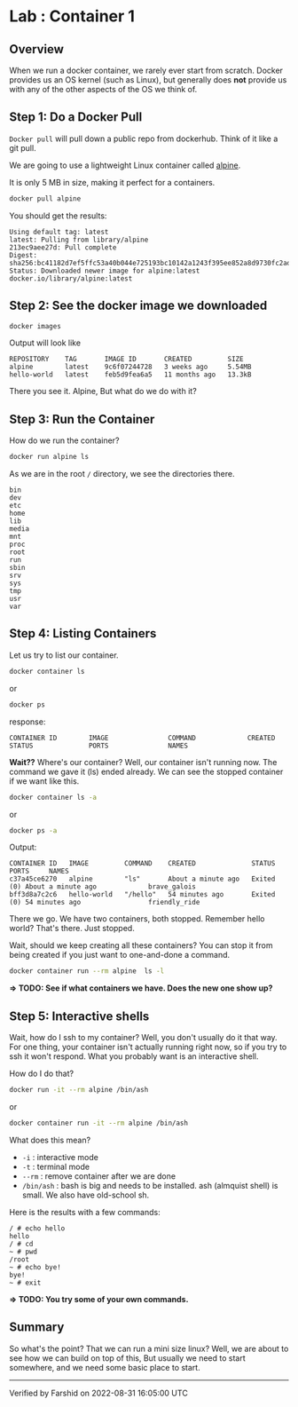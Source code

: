 <link rel='stylesheet' href='../assets/css/main.css'/>

# Lab : Container 1

## Overview

When we run a docker container, we rarely ever start from scratch. Docker provides us an OS kernel
(such as Linux), but generally does **not** provide us with any of the other aspects of the OS we
think of.  

## Step 1: Do a Docker Pull

`Docker pull` will pull down a public repo from dockerhub. Think of it like a git pull.

We are going to use a lightweight Linux container called [alpine](https://hub.docker.com/r/_/alpine/).

It is only 5 MB in size, making it perfect for a containers.

```bash
docker pull alpine
```

You should get the results: 

```console
Using default tag: latest
latest: Pulling from library/alpine
213ec9aee27d: Pull complete
Digest: sha256:bc41182d7ef5ffc53a40b044e725193bc10142a1243f395ee852a8d9730fc2ad
Status: Downloaded newer image for alpine:latest
docker.io/library/alpine:latest
```

## Step 2: See the docker image we downloaded

```bash
docker images
```

Output will look like

```console
REPOSITORY    TAG       IMAGE ID       CREATED         SIZE
alpine        latest    9c6f07244728   3 weeks ago     5.54MB
hello-world   latest    feb5d9fea6a5   11 months ago   13.3kB
```

There you see it. Alpine, But what do we do with it?

## Step 3: Run the Container

How do we run the container?

```bash
docker run alpine ls
```

As we are in the root `/` directory, we see the directories there.

```console
bin
dev
etc
home
lib
media
mnt
proc
root
run
sbin
srv
sys
tmp
usr
var
```

## Step 4: Listing Containers

Let us try to list our container.  

```bash
docker container ls
```
or 

```bash
docker ps
```
response:

```console
CONTAINER ID        IMAGE               COMMAND             CREATED             STATUS              PORTS               NAMES
```

**Wait??** Where's our container? Well, our container isn't running now. The command we gave it (ls) ended already. We can see the stopped container if we want like this.

```bash
docker container ls -a
```
or
```bash
docker ps -a
```

Output:
```console
CONTAINER ID   IMAGE         COMMAND    CREATED              STATUS                          PORTS     NAMES
c37a45ce6270   alpine        "ls"       About a minute ago   Exited (0) About a minute ago             brave_galois
bff3d8a7c2c6   hello-world   "/hello"   54 minutes ago       Exited (0) 54 minutes ago                 friendly_ride
```

There we go. We have two containers, both stopped. Remember hello world? That's there. Just stopped. 

Wait, should we keep creating all these containers? You can stop it from being created if you just want to
one-and-done a command.

```bash
docker container run --rm alpine  ls -l
```

**=> TODO: See if what containers we have. Does the new one show up?**

## Step 5: Interactive shells

Wait, how do I ssh to my container? Well, you don't usually do it that way. For one thing, your container
isn't actually running right now, so if you try to ssh it won't respond. What you probably want is an
interactive shell.

How do I do that?

```bash
docker run -it --rm alpine /bin/ash
```
or
```bash
docker container run -it --rm alpine /bin/ash
```

What does this mean?
 * `-i` : interactive mode
 * `-t` : terminal mode
 * `--rm` : remove container after we are done
 * `/bin/ash` : bash is big and needs to be installed.  ash (almquist shell) is small. We also have old-school sh.

Here is the results with a few commands:

```console
/ # echo hello
hello
/ # cd
~ # pwd
/root
~ # echo bye!
bye!
~ # exit
```

**=> TODO: You try some of your own commands.**

## Summary

So what's the point? That we can run a mini size linux? Well, we are about to see how we can build
on top of this, But usually we need to start somewhere, and we need some basic place to start. 

---
Verified by Farshid on 2022-08-31 16:05:00 UTC
